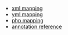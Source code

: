 - [xml mapping](http://docs.doctrine-project.org/en/2.0.x/reference/xml-mapping.html#defining-inheritance-mappings)
- [yml mapping](http://docs.doctrine-project.org/en/2.0.x/reference/yaml-mapping.html)
- [php mapping](http://docs.doctrine-project.org/en/2.0.x/reference/php-mapping.html)
- [annotation reference](http://docs.doctrine-project.org/en/2.0.x/reference/annotations-reference.html#discriminatormap)